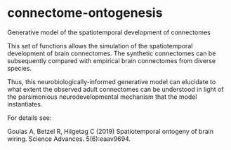 # connectome-ontogenesis
Generative model of the spatiotemporal development of connectomes

This set of functions allows the simulation of the spatiotemporal development of brain connectomes. The synthetic connectomes can be subsequently compared with empirical brain connectomes from diverse species. 

Thus, this neurobiologically-informed generative model can elucidate to what extent the observed adult connectomes can be understood in light of the parsimonious neurodevelopmental mechanism that the model instantiates.

For details see:

Goulas A, Betzel R, Hilgetag C (2019) Spatiotemporal ontogeny of brain wiring. Science Advances. 5(6):eaav9694.
